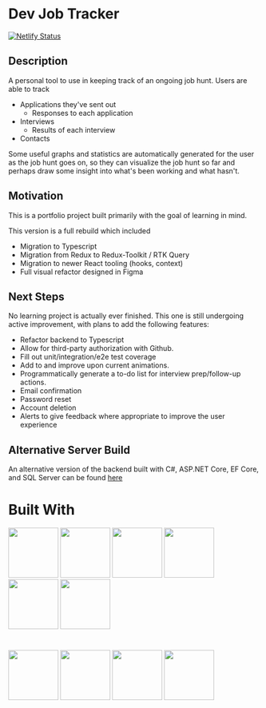 # Dev Job Tracker

[![Netlify Status](https://api.netlify.com/api/v1/badges/42a6385a-67ec-4752-9c9d-61e461985bbd/deploy-status)](https://app.netlify.com/sites/devjob-trackr/deploys)

## Description

A personal tool to use in keeping track of an ongoing job hunt. Users are able to track

-   Applications they've sent out
    -   Responses to each application
-   Interviews
    -   Results of each interview
-   Contacts

Some useful graphs and statistics are automatically generated for the user as the job hunt goes on, so they can visualize the job hunt so far and perhaps draw some insight into what's been working and what hasn't.

## Motivation

This is a portfolio project built primarily with the goal of learning in mind.

This version is a full rebuild which included

-   Migration to Typescript
-   Migration from Redux to Redux-Toolkit / RTK Query
-   Migration to newer React tooling (hooks, context)
-   Full visual refactor designed in Figma

## Next Steps

No learning project is actually ever finished. This one is still undergoing active improvement, with plans to add the following features:

-   Refactor backend to Typescript
-   Allow for third-party authorization with Github.
-   Fill out unit/integration/e2e test coverage
-   Add to and improve upon current animations.
-   Programmatically generate a to-do list for interview prep/follow-up actions.
-   Email confirmation
-   Password reset
-   Account deletion
-   Alerts to give feedback where appropriate to improve the user experience

## Alternative Server Build

An alternative version of the backend built with C#, ASP.NET Core, EF Core, and SQL Server can be found [here](https://github.com/paynerg2/Trackr-Dotnet-Backend)

# Built With

<p float="left">
    <img src="https://cdn.jsdelivr.net/gh/devicons/devicon/icons/react/react-original.svg" width="100" height="100" />
    <img src="https://cdn.jsdelivr.net/gh/devicons/devicon/icons/typescript/typescript-original.svg" width="100" height="100" />
    <img src="https://cdn.jsdelivr.net/gh/devicons/devicon/icons/redux/redux-original.svg" width="100" height="100" />
    <img src="https://cdn.freebiesupply.com/logos/large/2x/react-router-logo-svg-vector.svg" width="100" height="100" />
    <img src="https://cdn.worldvectorlogo.com/logos/styled-components-1.svg" width="100" height="100" />
    <img src="https://user-images.githubusercontent.com/38039349/60953119-d3c6f300-a2fc-11e9-9596-4978e5d52180.png" width="100" height="100" />
</p>

#

<p float="left">
    <img src="https://cdn.jsdelivr.net/gh/devicons/devicon/icons/nodejs/nodejs-original-wordmark.svg" width="100" height="100" />
    <img src="https://cdn.jsdelivr.net/gh/devicons/devicon/icons/express/express-original-wordmark.svg" width="100" height="100" />
    <img src="https://cdn.jsdelivr.net/gh/devicons/devicon/icons/mongodb/mongodb-original-wordmark.svg" width="100" height="100" />
    <img src="https://seeklogo.com/images/J/jest-logo-F9901EBBF7-seeklogo.com.png" width="100" height="100" />
</p>
